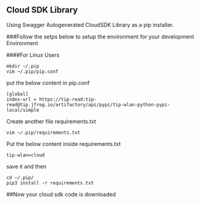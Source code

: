 ## Cloud SDK Library
Using Swagger Autogenerated CloudSDK Library as a pip installer.

###Follow the setps below to setup the environment for your development Environment

####For Linux Users
```shell
mkdir ~/.pip
vim ~/.pip/pip.conf
```

put the below content in pip.conf 
```shell
[global]
index-url = https://tip-read:tip-read@tip.jfrog.io/artifactory/api/pypi/tip-wlan-python-pypi-local/simple
```
Create another file requirements.txt
```shell
vim ~/.pip/requirements.txt
```

Put the below content inside requirements.txt
```shell
tip-wlan=cloud
```
save it and then
```shell
cd ~/.pip/
pip3 install -r requirements.txt
```
##Now your cloud sdk code is downloaded




